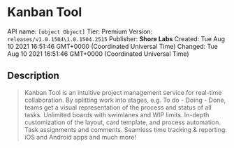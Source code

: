 # Kanban Tool
API name: `[object Object]`
Tier: Premium
Version: `releases/v1.0.1504\1.0.1504.2515`
Publisher: **Shore Labs**
Created: Tue Aug 10 2021 16:51:46 GMT+0000 (Coordinated Universal Time)
Changed: Tue Aug 10 2021 16:51:46 GMT+0000 (Coordinated Universal Time)

## Description
> Kanban Tool is an intuitive project management service for real-time collaboration. By splitting work into stages, e.g. To do - Doing - Done, teams get a visual representation of the process and status of all tasks. Unlimited boards with swimlanes and WIP limits. In-depth customization of the layout, card template, and process automation. Task assignments and comments. Seamless time tracking & reporting. iOS and Android apps and much more!
